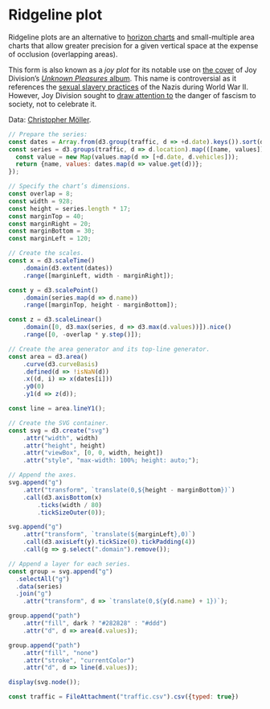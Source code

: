 # Ridgeline plot

Ridgeline plots are an alternative to [horizon charts](./horizon-chart) and small-multiple area charts that allow greater precision for a given vertical space at the expense of occlusion (overlapping areas).

This form is also known as a *joy plot* for its notable use on [the cover](/@mbostock/psr-b1919-21) of Joy Division’s [*Unknown Pleasures* album](https://en.wikipedia.org/wiki/Unknown_Pleasures). This name is controversial as it references the [sexual slavery practices](https://en.wikipedia.org/wiki/German_military_brothels_in_World_War_II) of the Nazis during World War II. However, Joy Division sought to [draw attention to](http://aviewfromtheannex.blogspot.com/2010/04/no-joy-division-was-not-into-fascism.html) the danger of fascism to society, not to celebrate it.

Data: [Christopher Möller](https://gist.github.com/chrtze/c74efb46cadb6a908bbbf5227934bfea).

```js echo
// Prepare the series:
const dates = Array.from(d3.group(traffic, d => +d.date).keys()).sort(d3.ascending);
const series = d3.groups(traffic, d => d.location).map(([name, values]) => {
  const value = new Map(values.map(d => [+d.date, d.vehicles]));
  return {name, values: dates.map(d => value.get(d))};
});

// Specify the chart’s dimensions.
const overlap = 8;
const width = 928;
const height = series.length * 17;
const marginTop = 40;
const marginRight = 20;
const marginBottom = 30;
const marginLeft = 120;

// Create the scales.
const x = d3.scaleTime()
    .domain(d3.extent(dates))
    .range([marginLeft, width - marginRight]);

const y = d3.scalePoint()
    .domain(series.map(d => d.name))
    .range([marginTop, height - marginBottom]);

const z = d3.scaleLinear()
    .domain([0, d3.max(series, d => d3.max(d.values))]).nice()
    .range([0, -overlap * y.step()]);

// Create the area generator and its top-line generator.
const area = d3.area()
    .curve(d3.curveBasis)
    .defined(d => !isNaN(d))
    .x((d, i) => x(dates[i]))
    .y0(0)
    .y1(d => z(d));

const line = area.lineY1();

// Create the SVG container.
const svg = d3.create("svg")
    .attr("width", width)
    .attr("height", height)
    .attr("viewBox", [0, 0, width, height])
    .attr("style", "max-width: 100%; height: auto;");

// Append the axes.
svg.append("g")
    .attr("transform", `translate(0,${height - marginBottom})`)
    .call(d3.axisBottom(x)
        .ticks(width / 80)
        .tickSizeOuter(0));

svg.append("g")
    .attr("transform", `translate(${marginLeft},0)`)
    .call(d3.axisLeft(y).tickSize(0).tickPadding(4))
    .call(g => g.select(".domain").remove());

// Append a layer for each series.
const group = svg.append("g")
  .selectAll("g")
  .data(series)
  .join("g")
    .attr("transform", d => `translate(0,${y(d.name) + 1})`);

group.append("path")
    .attr("fill", dark ? "#282828" : "#ddd")
    .attr("d", d => area(d.values));

group.append("path")
    .attr("fill", "none")
    .attr("stroke", "currentColor")
    .attr("d", d => line(d.values));

display(svg.node());
```

```js echo
const traffic = FileAttachment("traffic.csv").csv({typed: true})
```
